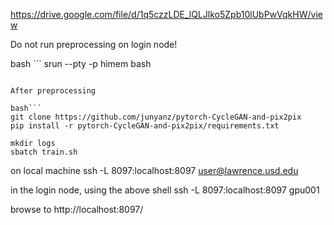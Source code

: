https://drive.google.com/file/d/1q5czzLDE_lQLJlko5Zpb10lUbPwVqkHW/view

Do not run preprocessing on login node!

bash ```
srun --pty -p himem  bash
```

After preprocessing

bash```
git clone https://github.com/junyanz/pytorch-CycleGAN-and-pix2pix
pip install -r pytorch-CycleGAN-and-pix2pix/requirements.txt

mkdir logs
sbatch train.sh 
```

on local machine 
ssh -L 8097:localhost:8097 user@lawrence.usd.edu

in the login node, using the above shell
ssh -L 8097:localhost:8097 gpu001

browse to http://localhost:8097/
